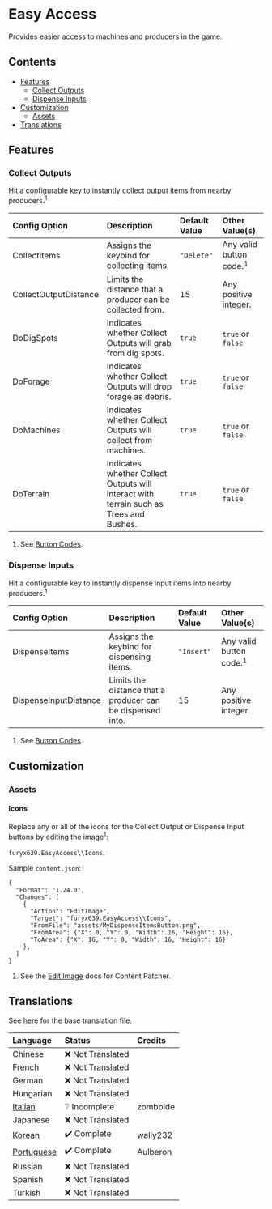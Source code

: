 # Easy Access

Provides easier access to machines and producers in the game.

## Contents

* [Features](#features)
    * [Collect Outputs](#collect-outputs)
    * [Dispense Inputs](#dispense-inputs)
* [Customization](#customization)
    * [Assets](#assets)
* [Translations](#translations)

## Features

### Collect Outputs

Hit a configurable key to instantly collect output items from nearby producers.<sup>1</sup>

| Config Option         | Description                                                                            | Default Value | Other Value(s)                     |
|:----------------------|:---------------------------------------------------------------------------------------|:--------------|:-----------------------------------|
| CollectItems          | Assigns the keybind for collecting items.                                              | `"Delete"`    | Any valid button code.<sup>1</sup> |
| CollectOutputDistance | Limits the distance that a producer can be collected from.                             | 15            | Any positive integer.              |
| DoDigSpots            | Indicates whether Collect Outputs will grab from dig spots.                            | `true`        | `true` or `false`                  |
| DoForage              | Indicates whether Collect Outputs will drop forage as debris.                          | `true`        | `true` or `false`                  |
| DoMachines            | Indicates whether Collect Outputs will collect from machines.                          | `true`        | `true` or `false`                  |
| DoTerrain             | Indicates whether Collect Outputs will interact with terrain such as Trees and Bushes. | `true`        | `true` or `false`                  |

1. See [Button Codes](https://stardewvalleywiki.com/Modding:Player_Guide/Key_Bindings#Button_codes).

### Dispense Inputs

Hit a configurable key to instantly dispense input items into nearby producers.<sup>1</sup>

| Config Option         | Description                                                | Default Value | Other Value(s)                     |
|:----------------------|:-----------------------------------------------------------|:--------------|:-----------------------------------|
| DispenseItems         | Assigns the keybind for dispensing items.                  | `"Insert"`    | Any valid button code.<sup>1</sup> |
| DispenseInputDistance | Limits the distance that a producer can be dispensed into. | 15            | Any positive integer.              |

1. See [Button Codes](https://stardewvalleywiki.com/Modding:Player_Guide/Key_Bindings#Button_codes).

## Customization

### Assets

#### Icons

Replace any or all of the icons for the Collect Output or Dispense Input buttons by editing the image<sup>1</sup>:

`furyx639.EasyAccess\\Icons`.

Sample `content.json`:

```jsonc
{
  "Format": "1.24.0",
  "Changes": [
    {
      "Action": "EditImage",
      "Target": "furyx639.EasyAccess\\Icons",
      "FromFile": "assets/MyDispenseItemsButton.png",
      "FromArea": {"X": 0, "Y": 0, "Width": 16, "Height": 16},
      "ToArea": {"X": 16, "Y": 0, "Width": 16, "Height": 16}
    },
  ]
}
```

1. See
   the [Edit Image](https://github.com/Pathoschild/StardewMods/blob/develop/ContentPatcher/docs/author-guide/action-editimage.md)
   docs for Content Patcher.

## Translations

See [here](i18n/default.json) for the base translation file.

| Language                   | Status            | Credits  |
|:---------------------------|:------------------|:---------|
| Chinese                    | ❌️ Not Translated |          |
| French                     | ❌️ Not Translated |          |
| German                     | ❌️ Not Translated |          |
| Hungarian                  | ❌️ Not Translated |          |
| [Italian](i18n/it.json)    | ❔ Incomplete      | zomboide |
| Japanese                   | ❌️ Not Translated |          |
| [Korean](i18n/ko.json)     | ✔️ Complete       | wally232 |
| [Portuguese](i18n/pt.json) | ✔️ Complete       | Aulberon |
| Russian                    | ❌️ Not Translated |          |
| Spanish                    | ❌️ Not Translated |          |
| Turkish                    | ❌️ Not Translated |          |
